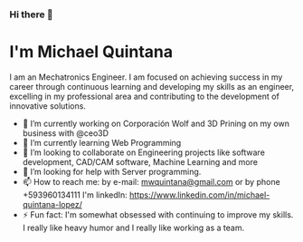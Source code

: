 ### Hi there 👋

# I'm Michael Quintana

I am an Mechatronics Engineer. I am focused on achieving success in my career through continuous learning and developing my skills as an engineer, excelling in my professional area and contributing to the development of innovative solutions.

- 🔭 I’m currently working on Corporación Wolf and 3D Prining on my own business with @ceo3D
- 🌱 I’m currently learning Web Programming
- 👯 I’m looking to collaborate on Engineering projects like software development, CAD/CAM software, Machine Learning and more
- 🤔 I’m looking for help with Server programming.
- 📫 How to reach me: by e-mail: mwquintana@gmail.com or by phone +593960134111 I'm linkedIn: https://www.linkedin.com/in/michael-quintana-lopez/
- ⚡ Fun fact: I'm somewhat obsessed with continuing to improve my skills. I really like heavy humor and I really like working as a team.
